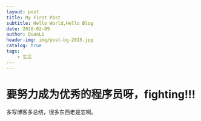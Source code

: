 ```yaml
---
layout: post
title: My First Post
subtitle: Hello World,Hello Blog
date: 2020-02-09
author: QuanLi
header-img: img/post-bg-2015.jpg
catalog: true
tags:
	- 生活
​---
---
```


# 要努力成为优秀的程序员呀，fighting!!!

多写博客多总结，很多东西老是忘啊。